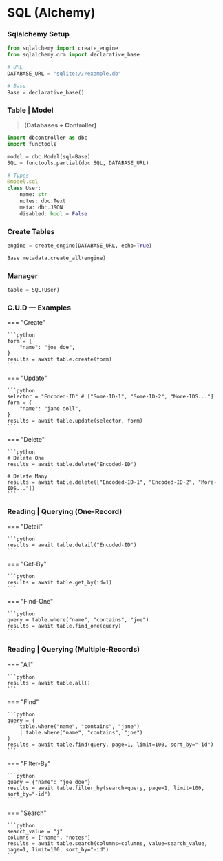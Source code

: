 # SQL (Alchemy)

### Sqlalchemy Setup

```python
from sqlalchemy import create_engine
from sqlalchemy.orm import declarative_base

# URL
DATABASE_URL = "sqlite:///example.db"

# Base
Base = declarative_base()
```

### Table | Model

> **(Databases + Controller)**

```python
import dbcontroller as dbc
import functools

model = dbc.Model(sql=Base)
SQL = functools.partial(dbc.SQL, DATABASE_URL)

# Types
@model.sql
class User:
    name: str
    notes: dbc.Text
    meta: dbc.JSON
    disabled: bool = False
```

### Create Tables

```python
engine = create_engine(DATABASE_URL, echo=True)

Base.metadata.create_all(engine)
```

### Manager

```python
table = SQL(User)
```

### **C.U.D** — Examples

=== "Create"

    ```python
    form = {
        "name": "joe doe",
    }
    results = await table.create(form)
    ```

=== "Update"

    ```python
    selector = "Encoded-ID" # ["Some-ID-1", "Some-ID-2", "More-IDS..."]
    form = {
        "name": "jane doll",
    }
    results = await table.update(selector, form)
    ```

=== "Delete"

    ```python
    # Delete One
    results = await table.delete("Encoded-ID")

    # Delete Many
    results = await table.delete(["Encoded-ID-1", "Encoded-ID-2", "More-IDS..."])
    ```

### **Reading** | Querying (**One**-Record)

=== "Detail"

    ```python
    results = await table.detail("Encoded-ID")
    ```

=== "Get-By"

    ```python
    results = await table.get_by(id=1)
    ```

=== "Find-One"

    ```python
    query = table.where("name", "contains", "joe")
    results = await table.find_one(query)
    ```

### **Reading** | Querying (**Multiple**-Records)

=== "All"

    ```python
    results = await table.all()
    ```

=== "Find"

    ```python
    query = (
        table.where("name", "contains", "jane")
        | table.where("name", "contains", "joe")
    )
    results = await table.find(query, page=1, limit=100, sort_by="-id")
    ```

=== "Filter-By"

    ```python
    query = {"name": "joe doe"}
    results = await table.filter_by(search=query, page=1, limit=100, sort_by="-id")
    ```

=== "Search"

    ```python
    search_value = "j"
    columns = ["name", "notes"]
    results = await table.search(columns=columns, value=search_value, page=1, limit=100, sort_by="-id")
    ```
